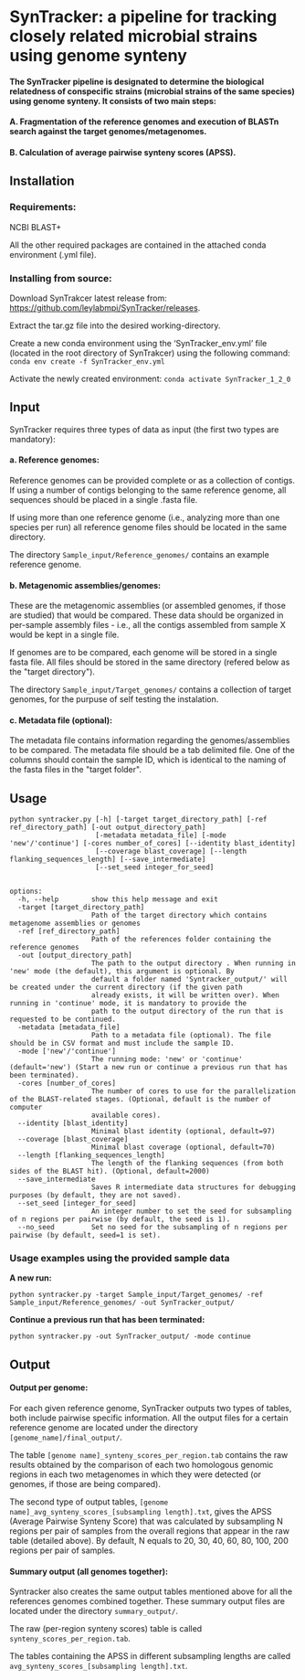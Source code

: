 
# SynTracker: a pipeline for tracking closely related microbial strains using genome synteny
#### The SynTracker pipeline is designated to determine the biological relatedness of conspecific strains (microbial strains of the same species) using genome synteny. It consists of two main steps:
#### A. Fragmentation of the reference genomes and execution of BLASTn search against the target genomes/metagenomes.
#### B. Calculation of average pairwise synteny scores (APSS).  

## Installation

### Requirements: 
NCBI BLAST+

All the other required packages are contained in the attached conda environment (.yml file).

### Installing from source:
Download SynTrakcer latest release from: https://github.com/leylabmpi/SynTracker/releases.

Extract the tar.gz file into the desired working-directory.

Create a new conda environment using the ‘SynTracker_env.yml’ file (located in the root directory of SynTrakcer) using the following command:
      `conda env create -f SynTracker_env.yml`

Activate the newly created environment: 
      `conda activate SynTracker_1_2_0`


## Input
SynTracker requires three types of data as input (the first two types are mandatory):

#### a.	Reference genomes: 
Reference genomes can be provided complete or as a collection of contigs. If using a number of contigs belonging to the same reference genome, all sequences should be placed in a single .fasta file. 

If using more than one reference genome (i.e., analyzing more than one species per run) all reference genome files should be located in the same directory.  

The directory `Sample_input/Reference_genomes/` contains an example reference genome.
#### b.	Metagenomic assemblies/genomes: 
These are the metagenomic assemblies (or assembled genomes, if those are studied) that would be compared.
These data should be organized in per-sample assembly files - i.e., all the contigs assembled from sample X would be kept in a single file. 

If genomes are to be compared, each genome will be stored in a single fasta file. 
All files should be stored in the same directory (refered below as the "target directory"). 

The directory `Sample_input/Target_genomes/` contains a collection of target genomes, for the purpuse of self testing the instalation.
   
#### c.	Metadata file (optional): 
The metadata file contains information regarding the genomes/assemblies to be compared. 
The metadata file should be a tab delimited file. One of the columns should contain the sample ID, which is identical to the naming of the fasta files in the "target folder".

## Usage

```
python syntracker.py [-h] [-target target_directory_path] [-ref ref_directory_path] [-out output_directory_path]
                     [-metadata metadata_file] [-mode 'new'/'continue'] [-cores number_of_cores] [--identity blast_identity]
                     [--coverage blast_coverage] [--length flanking_sequences_length] [--save_intermediate]
                     [--set_seed integer_for_seed]


options:
  -h, --help        show this help message and exit
  -target [target_directory_path]
                    Path of the target directory which contains metagenome assemblies or genomes
  -ref [ref_directory_path]
                    Path of the references folder containing the reference genomes
  -out [output_directory_path]
                    The path to the output directory . When running in 'new' mode (the default), this argument is optional. By
                    default a folder named 'Syntracker_output/' will be created under the current directory (if the given path
                    already exists, it will be written over). When running in 'continue' mode, it is mandatory to provide the
                    path to the output directory of the run that is requested to be continued.
  -metadata [metadata_file]
                    Path to a metadata file (optional). The file should be in CSV format and must include the sample ID.
  -mode ['new'/'continue']  
                    The running mode: 'new' or 'continue' (default='new') (Start a new run or continue a previous run that has been terminated).
  -cores [number_of_cores]
                    The number of cores to use for the parallelization of the BLAST-related stages. (Optional, default is the number of computer
                    available cores).
  --identity [blast_identity]
                    Minimal blast identity (optional, default=97)
  --coverage [blast_coverage]
                    Minimal blast coverage (optional, default=70)
  --length [flanking_sequences_length]
                    The length of the flanking sequences (from both sides of the BLAST hit). (Optional, default=2000)
  --save_intermediate   
                    Saves R intermediate data structures for debugging purposes (by default, they are not saved).
  --set_seed [integer_for_seed]
                    An integer number to set the seed for subsampling of n regions per pairwise (by default, the seed is 1).
  --no_seed         Set no seed for the subsampling of n regions per pairwise (by default, seed=1 is set).
```

### Usage examples using the provided sample data

**A new run:**
```
python syntracker.py -target Sample_input/Target_genomes/ -ref Sample_input/Reference_genomes/ -out SynTracker_output/
```

**Continue a previous run that has been terminated:**
```
python syntracker.py -out SynTracker_output/ -mode continue
```

## Output

#### Output per genome:
For each given reference genome, SynTracker outputs two types of tables, both include pairwise specific information.
All the output files for a certain reference genome are located under the directory `[genome_name]/final_output/`.

The table `[genome name]_synteny_scores_per_region.tab` contains the raw results obtained by the comparison of each two homologous genomic 
regions in each two metagenomes in which they were detected (or genomes, if those are being compared).

The second type of output tables, `[genome name]_avg_synteny_scores_[subsampling length].txt`, gives the APSS 
(Average Pairwise Synteny Score) that was calculated by subsampling N regions per pair of samples
from the overall regions that appear in the raw table (detailed above). 
By default, N equals to 20, 30, 40, 60, 80, 100, 200 regions per pair of samples.

#### Summary output (all genomes together):
Syntracker also creates the same output tables mentioned above for all the references genomes combined together. 
These summary output files are located under the directory `summary_output/`.

The raw (per-region synteny scores) table is called `synteny_scores_per_region.tab`. 

The tables containing the APSS in different subsampling lengths are called `avg_synteny_scores_[subsampling length].txt`.


